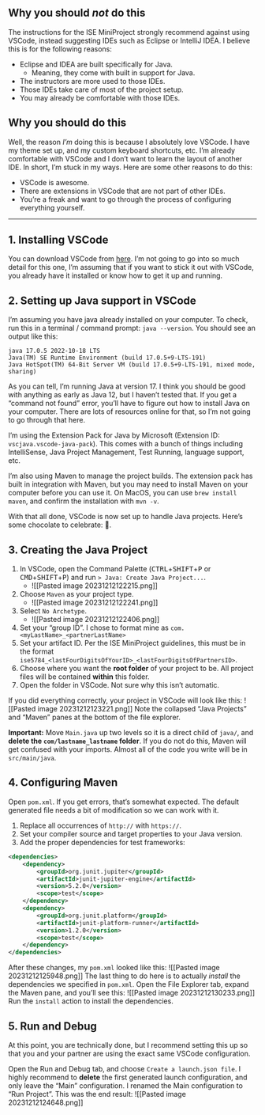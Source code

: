 ## Why you should _not_ do this
The instructions for the ISE MiniProject strongly recommend against using VSCode, instead suggesting IDEs such as Eclipse or IntelliJ IDEA. I believe this is for the following reasons:

- Eclipse and IDEA are built specifically for Java.
	- Meaning, they come with built in support for Java.
- The instructors are more used to those IDEs.
- Those IDEs take care of most of the project setup.
- You may already be comfortable with those IDEs.

## Why you should do this
Well, the reason *I’m* doing this is because I absolutely love VSCode. I have my theme set up, and my custom keyboard shortcuts, etc. I’m already comfortable with VSCode and I don’t want to learn the layout of another IDE. In short, I’m stuck in my ways. Here are some other reasons to do this:

- VSCode is awesome.
- There are extensions in VSCode that are not part of other IDEs.
- You’re a freak and want to go through the process of configuring everything yourself.

---

## 1. Installing VSCode
You can download VSCode from [here](https://code.visualstudio.com/download). 
I’m not going to go into so much detail for this one, I’m assuming that if you want to stick it out with VSCode, you already have it installed or know how to get it up and running.

## 2. Setting up Java support in VSCode
I’m assuming you have java already installed on your computer. To check, run this in a terminal / command prompt: `java --version`. You should see an output like this:
```
java 17.0.5 2022-10-18 LTS
Java(TM) SE Runtime Environment (build 17.0.5+9-LTS-191)
Java HotSpot(TM) 64-Bit Server VM (build 17.0.5+9-LTS-191, mixed mode, sharing)
```
As you can tell, I’m running Java at version 17. I think you should be good with anything as early as Java 12, but I haven’t tested that.
If you get a “command not found” error, you’ll have to figure out how to install Java on your computer. There are lots of resources online for that, so I’m not going to go through that here.

I’m using the Extension Pack for Java by Microsoft (Extension ID: `vscjava.vscode-java-pack`).
This comes with a bunch of things including IntelliSense, Java Project Management, Test Running, language support, etc.

I’m also using Maven to manage the project builds. The extension pack has built in integration with Maven, but you may need to install Maven on your computer before you can use it. On MacOS, you can use `brew install maven`, and confirm the installation with `mvn -v`.

With that all done, VSCode is now set up to handle Java projects. Here’s some chocolate to celebrate: 🍫.

## 3. Creating the Java Project
1. In VSCode, open the Command Palette (<kbd>CTRL</kbd>+<kbd>SHIFT</kbd>+<kbd>P</kbd> or <kbd>CMD</kbd>+<kbd>SHIFT</kbd>+<kbd>P</kbd>) and run `> Java: Create Java Project...`.
	- ![[Pasted image 20231212122215.png]]
2. Choose `Maven` as your project type.
	- ![[Pasted image 20231212122241.png]]
3. Select `No Archetype`.
	- ![[Pasted image 20231212122406.png]]
4. Set your “group ID”. I chose to format mine as `com.<myLastName>_<partnerLastName>`
5. Set your artifact ID. Per the ISE MiniProject guidelines, this must be in the format `ise5784_<lastFourDigitsOfYourID>_<lastFourDigitsOfPartnersID>`.
6. Choose where you want the **root folder** of your project to be. All project files will be contained **within** this folder.
7. Open the folder in VSCode. Not sure why this isn’t automatic.

If you did everything correctly, your project in VSCode will look like this:
![[Pasted image 20231212123221.png]]
Note the collapsed “Java Projects” and “Maven” panes at the bottom of the file explorer.

**Important:** Move `Main.java` up two levels so it is a direct child of `java/`, and **delete the `com/lastname_lastname` folder**. If you do not do this, Maven will get confused with your imports.
Almost all of the code you write will be in `src/main/java`.

## 4. Configuring Maven
Open `pom.xml`. If you get errors, that’s somewhat expected. The default generated file needs a bit of modification so we can work with it. 

1. Replace all occurrences of `http://` with `https://`.
2. Set your compiler source and target properties to your Java version.
3. Add the proper dependencies for test frameworks:
```xml
<dependencies>
	<dependency>
		<groupId>org.junit.jupiter</groupId>
		<artifactId>junit-jupiter-engine</artifactId>
		<version>5.2.0</version>
		<scope>test</scope>
	</dependency>
	<dependency>
		<groupId>org.junit.platform</groupId>
		<artifactId>junit-platform-runner</artifactId>
		<version>1.2.0</version>
		<scope>test</scope>
	</dependency>
</dependencies>
```

After these changes, my `pom.xml` looked like this:
![[Pasted image 20231212125948.png]]
The last thing to do here is to actually *install* the dependencies we specified in `pom.xml`. Open the File Explorer tab, expand the Maven pane, and you’ll see this:
![[Pasted image 20231212130233.png]]
Run the `install` action to install the dependencies.

## 5. Run and Debug
At this point, you are technically done, but I recommend setting this up so that you and your partner are using the exact same VSCode configuration.

Open the Run and Debug tab, and choose `Create a launch.json file`.
I highly recommend to **delete** the first generated launch configuration, and only leave the “Main” configuration. I renamed the Main configuration to “Run Project”. This was the end result:
![[Pasted image 20231212124648.png]]


